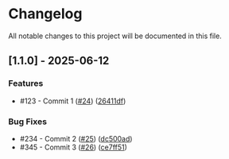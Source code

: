 # Changelog

All notable changes to this project will be documented in this file.

## [1.1.0] - 2025-06-12

### Features

- #123 - Commit 1 ([#24](https://github.com//pull/24)) ([26411df](https://github.com//commit/26411df))

### Bug Fixes

- #234 - Commit 2 ([#25](https://github.com//pull/25)) ([dc500ad](https://github.com//commit/dc500ad))
- #345 - Commit 3 ([#26](https://github.com//pull/26)) ([ce7ff51](https://github.com//commit/ce7ff51))

